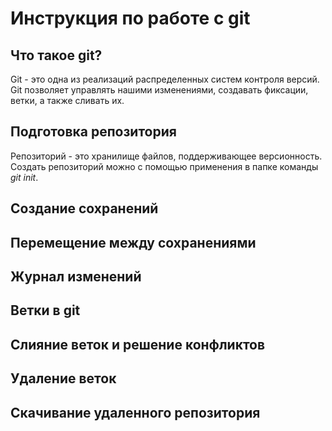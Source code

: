 # Инструкция по работе с git

## Что такое git?

Git - это одна из реализаций распределенных систем контроля версий. Git позволяет управлять нашими изменениями, создавать фиксации, ветки, а также сливать их. 

## Подготовка репозитория

Репозиторий - это хранилище файлов, поддерживающее версионность. 
Создать репозиторий можно с помощью применения в папке команды *git init*.

## Создание сохранений

## Перемещение между сохранениями

## Журнал изменений

## Ветки в git

## Слияние веток и решение конфликтов

## Удаление веток

## Скачивание удаленного репозитория



